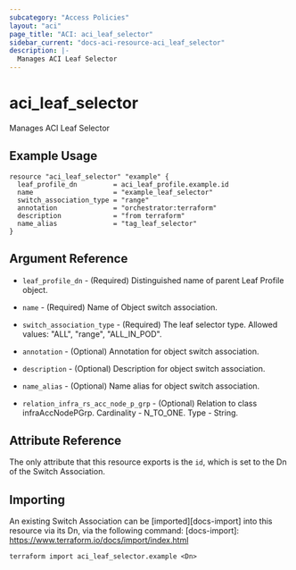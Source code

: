 ```yaml
---
subcategory: "Access Policies"
layout: "aci"
page_title: "ACI: aci_leaf_selector"
sidebar_current: "docs-aci-resource-aci_leaf_selector"
description: |-
  Manages ACI Leaf Selector
---
```


# aci_leaf_selector

Manages ACI Leaf Selector

## Example Usage

```hcl
resource "aci_leaf_selector" "example" {
  leaf_profile_dn         = aci_leaf_profile.example.id
  name                    = "example_leaf_selector"
  switch_association_type = "range"
  annotation              = "orchestrator:terraform"
  description             = "from terraform"
  name_alias              = "tag_leaf_selector"
}
```

## Argument Reference

- `leaf_profile_dn` - (Required) Distinguished name of parent Leaf Profile object.
- `name` - (Required) Name of Object switch association.
- `switch_association_type` - (Required) The leaf selector type.
  Allowed values: "ALL", "range", "ALL_IN_POD".
- `annotation` - (Optional) Annotation for object switch association.
- `description` - (Optional) Description for object switch association.
- `name_alias` - (Optional) Name alias for object switch association.

- `relation_infra_rs_acc_node_p_grp` - (Optional) Relation to class infraAccNodePGrp. Cardinality - N_TO_ONE. Type - String.

## Attribute Reference

The only attribute that this resource exports is the `id`, which is set to the
Dn of the Switch Association.

## Importing

An existing Switch Association can be [imported][docs-import] into this resource via its Dn, via the following command:
[docs-import]: https://www.terraform.io/docs/import/index.html

```
terraform import aci_leaf_selector.example <Dn>
```
